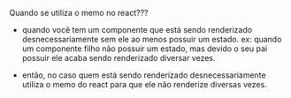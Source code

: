 Quando se utiliza o memo no react???

- quando você tem um componente que está sendo renderizado desnecessariamente sem ele ao menos possuir um estado.
ex: quando um componente filho não possuir um estado, mas devido o seu pai possuir ele acaba sendo renderizado diversar vezes.


- então, no caso quem está sendo renderizado desnecessariamente utiliza o memo do react para que ele não renderize diversas vezes.